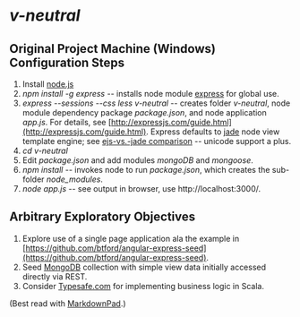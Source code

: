 # *v-neutral*

## Original Project Machine (Windows) Configuration Steps

1. Install [node.js](http://www.nodejs.org/)
1. *npm install -g express* -- installs node module [express](http://expressjs.com/) for global use.
1. *express --sessions --css less v-neutral* -- creates folder *v-neutral*, node module dependency package *package.json*, and node application *app.js*. For details, see [http://expressjs.com/guide.html](http://expressjs.com/guide.html). Express defaults to [jade](http://jade-lang.com/) node view template engine; see [ejs-vs.-jade comparison](http://vschart.com/compare/embedded-javascript/vs/jade-template-engin) -- unicode support a plus.
1. *cd v-neutral*
1. Edit *package.json* and add modules *mongoDB* and *mongoose*.
1. *npm install* -- invokes node to run *package.json*, which creates the sub-folder *node_modules*.
1. *node app.js* -- see output in browser, use http://localhost:3000/.

## Arbitrary Exploratory Objectives
1. Explore use of a single page application ala the example in [https://github.com/btford/angular-express-seed](https://github.com/btford/angular-express-seed).
1. Seed [MongoDB](http://www.mongodb.org/) collection with simple view data initially accessed directly via REST.
1. Consider [Typesafe.com](http://typesafe.com/) for implementing business logic in Scala.

(Best read with [MarkdownPad](http://markdownpad.com/).)





